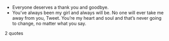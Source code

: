  - Everyone deserves a thank you and goodbye.
 - You’ve always been my girl and always will be. No one will ever take me away from you, Tweet. You’re my heart and soul and that’s never going to change, no matter what you say.

2 quotes